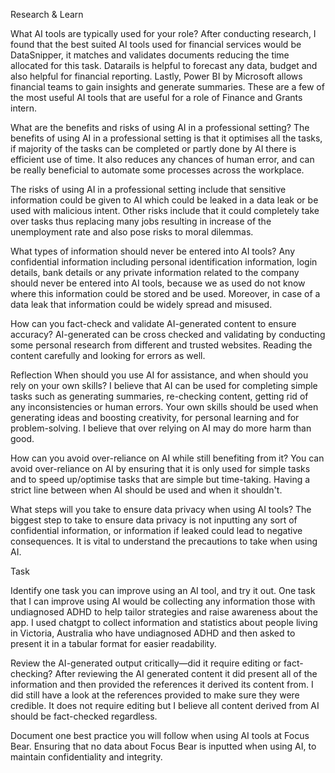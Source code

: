 Research & Learn

What AI tools are typically used for your role?
After conducting research, I found that the best suited AI tools used for financial services would be DataSnipper, it matches and validates documents reducing the time allocated for this task. Datarails is helpful to forecast any data, budget and also helpful for financial reporting. Lastly, Power BI by Microsoft allows financial teams to gain insights and generate summaries. These are a few of the most useful AI tools that are useful for a role of Finance and Grants intern.

What are the benefits and risks of using AI in a professional setting?
The benefits of using AI in a professional setting is that it optimises all the tasks, if majority of the tasks can be completed or partly done by AI there is efficient use of time. It also reduces any chances of human error, and can be really beneficial to automate some processes across the workplace.

The risks of using AI in a professional setting include that sensitive information could be given to AI which could be leaked in a data leak or be used with malicious intent. Other risks include that it could completely take over tasks thus replacing many jobs resulting in increase of the unemployment rate and also pose risks to moral dilemmas.

What types of information should never be entered into AI tools?
Any confidential information including personal identification information, login details, bank details or any private information related to the company should never be entered into AI tools, because we as used do not know where this information could be stored and be used. Moreover, in case of a data leak that information could be widely spread and misused.

How can you fact-check and validate AI-generated content to ensure accuracy?
AI-generated can be cross checked and validating by conducting some personal research from different and trusted websites. Reading the content carefully and looking for errors as well.


Reflection
When should you use AI for assistance, and when should you rely on your own skills?
I believe that AI can be used for completing simple tasks such as generating summaries, re-checking content, getting rid of any inconsistencies or human errors. Your own skills should be used when generating ideas and boosting creativity, for personal learning and for problem-solving. I believe that over relying on AI may do more harm than good.

How can you avoid over-reliance on AI while still benefiting from it?
You can avoid over-reliance on AI by ensuring that it is only used for simple tasks and to speed up/optimise tasks that are simple but time-taking. Having a strict line between when AI should be used and when it shouldn't.

What steps will you take to ensure data privacy when using AI tools?
The biggest step to take to ensure data privacy is not inputting any sort of confidential information, or information if leaked could lead to negative consequences. It is vital to understand the precautions to take when using AI.


Task

Identify one task you can improve using an AI tool, and try it out.
One task that I can improve using AI would be collecting any information those with undiagnosed ADHD to help tailor strategies and raise awareness about the app. I used chatgpt to collect information and statistics about people living in Victoria, Australia who have undiagnosed ADHD and then asked to present it in a tabular format for easier readability.

Review the AI-generated output critically—did it require editing or fact-checking?
After reviewing the AI generated content it did present all of the information and then provided the references it derived its content from. I did still have a look at the references provided to make sure they were credible. It does not require editing but I believe all content derived from AI should be fact-checked regardless. 

Document one best practice you will follow when using AI tools at Focus Bear.
Ensuring that no data about Focus Bear is inputted when using AI, to maintain confidentiality and integrity.